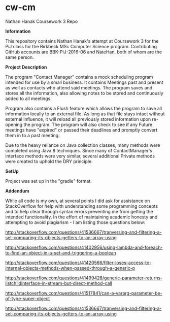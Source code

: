 # cw-cm
Nathan Hanak Coursework 3 Repo

**Information**

This repository contains Nathan Hanak's attempt at Coursework 3 for the PiJ class
for the Birkbeck MSc Computer Science program. Contributing GitHub accounts are BBK-PiJ-2016-06 and NateHan, both of whom are the same person.

**Project Description**

The program "Contact Manager" contains a mock scheduling program intended for use by
a small business. It contains Meetings past and present as well as contacts who attend said meetings.
The program saves and stores all the information, also allowing notes to be stored and continuously added
to all meetings.

Program also contains a Flush feature which allows the program to save all information locally
to an external file. As long as that file stays intact without external influence, 
it will reload all previously stored information upon re-opening the program. The program will
also check to see if any Future meetings have "expired" or passed their deadlines and promptly 
convert them in to a past meeting.

Due to the heavy reliance on Java collection classes, many methods were completed using Java 8 techniques.
Since many of ContactManager's interface methods were very similar, several additional Private
methods were created to uphold the DRY principle. 

**SetUp**

Project was set up in the "gradle" format. 

**Addendum**

While all code is my own, at several points I did ask for assistance on StackOverflow for help with understanding 
some programming concepts and to help clear through syntax errors preventing me from getting the intended functionality.
In the effort of maintaining academic honesty and attempting to avoid plagiarism - I am listing those questions below:

http://stackoverflow.com/questions/41536667/tranversing-and-filtering-a-set-comparing-its-objects-getters-to-an-array-using

http://stackoverflow.com/questions/41402956/using-lambda-and-foreach-to-find-an-object-in-a-set-and-triggering-a-boolean

http://stackoverflow.com/questions/41420566/filter-loses-access-to-internal-objects-methods-when-passed-through-a-generic-p

http://stackoverflow.com/questions/41499428/generic-parameter-returns-listchildinterface-in-stream-but-direct-method-call

http://stackoverflow.com/questions/41517841/can-a-vararg-parameter-be-of-type-super-object

http://stackoverflow.com/questions/41536667/tranversing-and-filtering-a-set-comparing-its-objects-getters-to-an-array-using